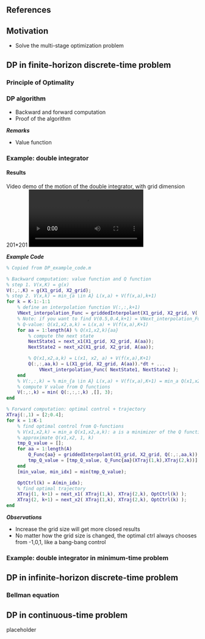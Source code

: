 ## References

## Motivation
- Solve the multi-stage optimization problem

## DP in finite-horizon discrete-time problem

### Principle of Optimality

### DP algorithm
- Backward and forward computation
- Proof of the algorithm

***Remarks***
- Value function

### Example: double integrator

#### Results
Video demo of the motion of the double integrator, with grid dimension 201*201
<video controls>
<source src="../Animation_of_double_integrator(201*201).mp4" type="video/mp4">
</video>

***Example Code***
```matlab
% Copied from DP_example_code.m

% Backward computation: value function and Q function
% step 1. V(x,K) = g(x)
V(:,:,K) = g(X1_grid, X2_grid);
% step 2. V(x,k) = min_{a \in A} L(x,a) + V(f(x,a),k+1) 
for k = K-1:-1:1
    % define an interpolation function V(:,:,k+1)
    VNext_interpolation_Func = griddedInterpolant(X1_grid, X2_grid, V(:,:,k+1));
    % Note: if you want to find V(0.5,0.4,k+1) = VNext_interpolation_Func(0.5,0.4)
    % Q-value: Q(x1,x2,a,k) = L(x,a) + V(f(x,a),K+1) 
    for aa = 1:length(A) % Q(x1,x2,k){aa}
        % compute the next state 
        NextState1 = next_x1(X1_grid, X2_grid, A(aa));
        NextState2 = next_x2(X1_grid, X2_grid, A(aa));

        % Q(x1,x2,a,k) = L(x1, x2, a) + V(f(x,a),K+1) 
        Q(:,:,aa,k) = L(X1_grid, X2_grid, A(aa)).*dt + ...
            VNext_interpolation_Func( NextState1, NextState2 );
    end
    % V(:,:,k) = % min_{a \in A} L(x,a) + V(f(x,a),K+1) = min_a Q(x1,x2,a,k)
    % compute V value from Q functions
    V(:,:,k) = min( Q(:,:,:,k) ,[], 3);
end

% Forward computation: optimal control + trajectory
XTraj(:,1) = [2;0.4];
for k = 1:K-1
    % find optimal control from Q-functions
    % V(x1,x2,k) = min_a Q(x1,x2,a,k): a is a minimizer of the Q functions
    % approximate Q(x1,x2, 1, k)
    tmp_Q_value = [];
    for aa = 1:length(A)
        Q_Func{aa} = griddedInterpolant(X1_grid, X2_grid, Q(:,:,aa,k));
        tmp_Q_value = [tmp_Q_value, Q_Func{aa}(XTraj(1,k),XTraj(2,k))];
    end
    [min_value, min_idx] = min(tmp_Q_value);

    OptCtrl(k) = A(min_idx);
    % find optimal trajectory
    XTraj(1, k+1) = next_x1( XTraj(1,k), XTraj(2,k), OptCtrl(k) );
    XTraj(2, k+1) = next_x2( XTraj(1,k), XTraj(2,k), OptCtrl(k) );
end
```

***Observations***

- Increase the grid size will get more closed results
- No matter how the grid size is changed, the optimal ctrl always chooses from -1,0,1, like a bang-bang control

### Example: double integrator in minimum-time problem

## DP in infinite-horizon discrete-time problem

### Bellman equation

## DP in continuous-time problem
placeholder

